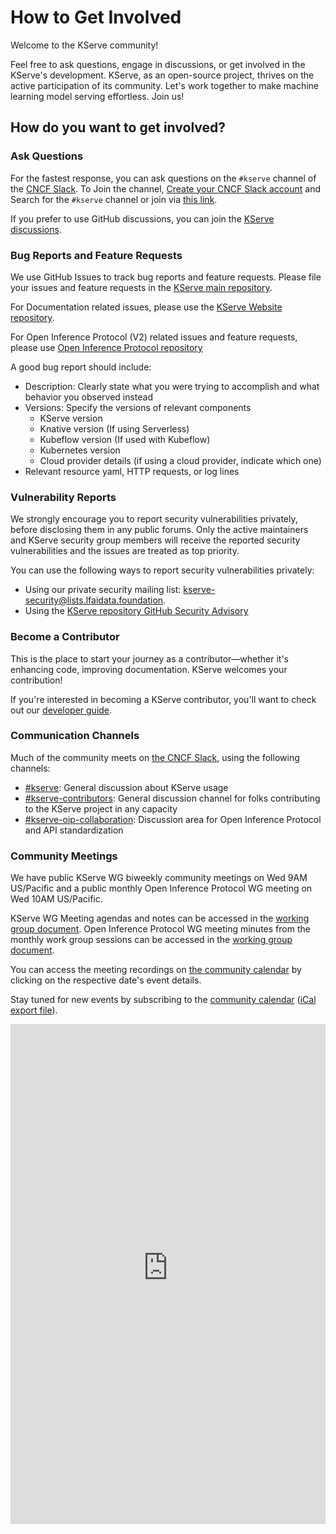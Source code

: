 # How to Get Involved

Welcome to the KServe community!


Feel free to ask questions, engage in discussions, or get involved in the KServe's development. KServe, as an open-source project, thrives on the active participation of its community. Let's work together to make machine learning model serving effortless. Join us!

## How do you want to get involved?

### Ask Questions

For the fastest response, you can ask questions on the `#kserve` channel of the [CNCF
Slack](https://slack.cncf.io/).
To Join the channel, [Create your CNCF Slack account](https://slack.cncf.io/) and Search for the `#kserve` channel or join via [this link](https://cloud-native.slack.com/archives/C06AH2C3K8B).

If you prefer to use GitHub discussions, you can join the [KServe discussions](https://github.com/kserve/kserve/discussions).

### Bug Reports and Feature Requests

We use GitHub Issues to track bug reports and feature requests. Please file your issues and feature requests in the [KServe main repository](https://github.com/kserve/kserve/issues/new/choose).

For Documentation related issues, please use the [KServe Website repository](https://github.com/kserve/website/issues/new/choose).

For Open Inference Protocol (V2) related issues and feature requests, please use [Open Inference Protocol repository](https://github.com/kserve/open-inference-protocol/issues/new)

A good bug report should include:

- Description: Clearly state what you were trying to accomplish and what behavior you observed instead
- Versions: Specify the versions of relevant components
   - KServe version
   - Knative version (If using Serverless)
   - Kubeflow version (If used with Kubeflow)
   - Kubernetes version 
   - Cloud provider details (if using a cloud provider, indicate which one)
- Relevant resource yaml, HTTP requests, or log lines

### Vulnerability Reports

We strongly encourage you to report security vulnerabilities privately, before disclosing them in any public forums. Only the active maintainers and KServe security group members will receive the reported security vulnerabilities and the issues are treated as top priority.

You can use the following ways to report security vulnerabilities privately:

- Using our private security mailing list: [kserve-security@lists.lfaidata.foundation](mailto:kserve-security@lists.lfaidata.foundation).
- Using the [KServe repository GitHub Security Advisory](https://github.com/kserve/kserve/security/advisories/new)

### Become a Contributor

This is the place to start your journey as a contributor—whether it's enhancing code, improving documentation. KServe welcomes your contribution!

If you're interested in becoming a KServe contributor, you'll want to check out
our [developer guide](../developer/developer.md).


### Communication Channels

Much of the community meets on [the CNCF Slack](https://slack.cncf.io/), using the following channels:

* [#kserve](https://cloud-native.slack.com/archives/C06AH2C3K8B): General discussion about KServe usage
* [#kserve-contributors](https://cloud-native.slack.com/archives/C06KZRPSDS7): General discussion channel for folks contributing to the KServe project in any capacity
* [#kserve-oip-collaboration](https://cloud-native.slack.com/archives/C06P4SYCNRX): Discussion area for Open Inference Protocol and API standardization


### Community Meetings

We have public KServe WG biweekly community meetings on Wed 9AM US/Pacific and a public monthly Open Inference Protocol WG meeting on Wed 10AM US/Pacific.

KServe WG Meeting agendas and notes can be accessed in the [working group document](https://docs.google.com/document/d/1KZUURwr9MnHXqHA08TFbfVbM8EAJSJjmaMhnvstvi-k).
Open Inference Protocol WG meeting minutes from the monthly work group sessions can be accessed in the [working group document](https://docs.google.com/document/d/1f21bja1ejHPrZRmY5ke0UxKVD26j0VntJxx0qGN3fKE).


You can access the meeting recordings on [the community calendar](https://zoom-lfx.platform.linuxfoundation.org/meetings/kserve?view=month) by clicking on the respective date's event details.

Stay tuned for new events by subscribing to the
[community calendar](https://zoom-lfx.platform.linuxfoundation.org/meetings/kserve?view=month) ([iCal export file](https://webcal.prod.itx.linuxfoundation.org/lfx/a092M00001LkOceQAF)).

<iframe src="https://zoom-lfx.platform.linuxfoundation.org/meetings/kserve?view=month" style="border: 0" width="100%" height="800" frameborder="0"></iframe>





